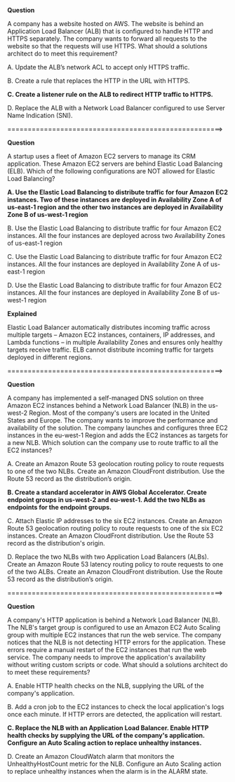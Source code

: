 **Question** 

A company has a website hosted on AWS. The website is behind an Application Load Balancer (ALB) that is configured to handle HTTP and HTTPS separately. The company wants to forward all requests to the website so that the requests will use HTTPS.
What should a solutions architect do to meet this requirement?

A. Update the ALB’s network ACL to accept only HTTPS traffic.

B. Create a rule that replaces the HTTP in the URL with HTTPS.

**C. Create a listener rule on the ALB to redirect HTTP traffic to HTTPS.**

D. Replace the ALB with a Network Load Balancer configured to use Server Name Indication (SNI).

=====================================================>

**Question**

A startup uses a fleet of Amazon EC2 servers to manage its CRM application. These Amazon EC2 servers are behind Elastic Load Balancing (ELB). Which of the following configurations are NOT allowed for Elastic Load Balancing?

**A. Use the Elastic Load Balancing to distribute traffic for four Amazon EC2 instances. Two of these instances are deployed in Availability Zone A of us-east-1 region and the other two instances are deployed in Availability Zone B of us-west-1 region**

B. Use the Elastic Load Balancing to distribute traffic for four Amazon EC2 instances. All the four instances are deployed across two Availability Zones of us-east-1 region

C. Use the Elastic Load Balancing to distribute traffic for four Amazon EC2 instances. All the four instances are deployed in Availability Zone A of us-east-1 region

D. Use the Elastic Load Balancing to distribute traffic for four Amazon EC2 instances. All the four instances are deployed in Availability Zone B of us-west-1 region

**Explained**

Elastic Load Balancer automatically distributes incoming traffic across multiple targets – Amazon EC2 instances, containers, IP addresses, and Lambda functions – in multiple Availability Zones and ensures only healthy targets receive traffic. ELB cannot distribute incoming traffic for targets deployed in different regions. 

=====================================================>

**Question**

A company has implemented a self-managed DNS solution on three Amazon EC2 instances behind a Network Load Balancer (NLB) in the us-west-2 Region. Most of the company's users are located in the United States and Europe. The company wants to improve the performance and availability of the solution. The company launches and configures three EC2 instances in the eu-west-1 Region and adds the EC2 instances as targets for a new NLB.
Which solution can the company use to route traffic to all the EC2 instances?

A. Create an Amazon Route 53 geolocation routing policy to route requests to one of the two NLBs. Create an Amazon CloudFront distribution. Use the Route 53 record as the distribution’s origin.

**B. Create a standard accelerator in AWS Global Accelerator. Create endpoint groups in us-west-2 and eu-west-1. Add the two NLBs as endpoints for the endpoint groups.**

C. Attach Elastic IP addresses to the six EC2 instances. Create an Amazon Route 53 geolocation routing policy to route requests to one of the six EC2 instances. Create an Amazon CloudFront distribution. Use the Route 53 record as the distribution's origin.

D. Replace the two NLBs with two Application Load Balancers (ALBs). Create an Amazon Route 53 latency routing policy to route requests to one of the two ALBs. Create an Amazon CloudFront distribution. Use the Route 53 record as the distribution’s origin.

=====================================================>

**Question**

A company's HTTP application is behind a Network Load Balancer (NLB). The NLB's target group is configured to use an Amazon EC2 Auto Scaling group with multiple EC2 instances that run the web service.
The company notices that the NLB is not detecting HTTP errors for the application. These errors require a manual restart of the EC2 instances that run the web service. The company needs to improve the application's availability without writing custom scripts or code.
What should a solutions architect do to meet these requirements?

A. Enable HTTP health checks on the NLB, supplying the URL of the company's application.

B. Add a cron job to the EC2 instances to check the local application's logs once each minute. If HTTP errors are detected, the application will restart.

**C. Replace the NLB with an Application Load Balancer. Enable HTTP health checks by supplying the URL of the company's application. Configure an Auto Scaling action to replace unhealthy instances.**

D. Create an Amazon CloudWatch alarm that monitors the UnhealthyHostCount metric for the NLB. Configure an Auto Scaling action to replace unhealthy instances when the alarm is in the ALARM state.